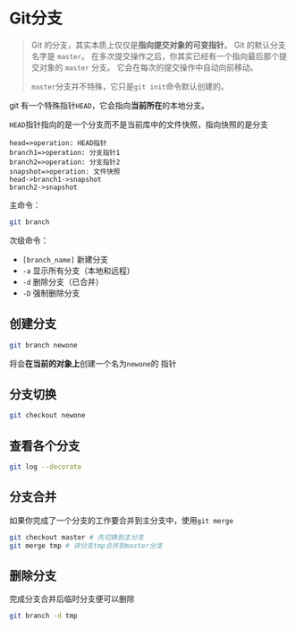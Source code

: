 # Git分支

>  Git 的分支，其实本质上仅仅是**指向提交对象的可变指针**。 Git 的默认分支名字是 `master`。 在多次提交操作之后，你其实已经有一个指向最后那个提交对象的 `master` 分支。 它会在每次的提交操作中自动向前移动。
>
> `master`分支并不特殊，它只是`git init`命令默认创建的。

git 有一个特殊指针`HEAD`，它会指向**当前所在**的本地分支。

`HEAD`指针指向的是一个分支而不是当前库中的文件快照，指向快照的是分支

```flow
head=>operation: HEAD指针
branch1=>operation: 分支指针1
branch2=>operation: 分支指针2
snapshot=>operation: 文件快照
head->branch1->snapshot
branch2->snapshot
```



主命令：

```bash
git branch
```

次级命令：

- `[branch_name]` 新建分支
- `-a` 显示所有分支（本地和远程）
- `-d` 删除分支（已合并）
- `-D` 强制删除分支



## 创建分支

```bash
git branch newone
```

将会**在当前的对象上**创建一个名为`newone`的 指针



## 分支切换

```bash
git checkout newone
```



## 查看各个分支

```bash
git log --decorate
```



## 分支合并

如果你完成了一个分支的工作要合并到主分支中，使用`git merge`

```bash
git checkout master # 先切换到主分支
git merge tmp # 讲分支tmp合并到master分支
```



## 删除分支

完成分支合并后临时分支便可以删除

```bash
git branch -d tmp
```

